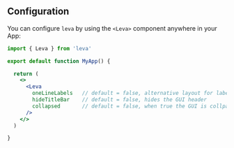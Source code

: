 ## Configuration

You can configure `leva` by using the `<Leva>` component anywhere in your App:

```jsx
import { Leva } from 'leva'

export default function MyApp() {

  return (
    <>
      <Leva
        oneLineLabels   // default = false, alternative layout for labels, with labels and fields on separate rows  
        hideTitleBar    // default = false, hides the GUI header
        collapsed       // default = false, when true the GUI is collpased
      />
    </>
  )

}
```
